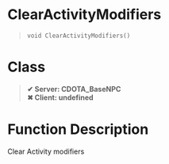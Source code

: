 # ClearActivityModifiers
> `void ClearActivityModifiers()`
# Class
> __✔ Server: CDOTA_BaseNPC__  
> __✖ Client: undefined__  
# Function Description
Clear Activity modifiers
